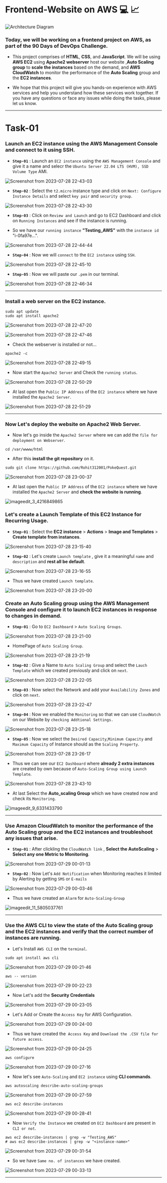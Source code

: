 # Frontend-Website on AWS 💻 📈

![Architecture Diagram](/Frontend%20Deployment%20on%20AWS/Diagram.png)

### Today, we will be working on a frontend project on AWS, as part of the 90 Days of DevOps Challenge.

- This project comprises of **HTML**, **CSS**, and **JavaScript**. We will be using **AWS EC2** using **Apache2 webserver** host our website ,**Auto Scaling group** to **scale the instances** based on the demand, and **AWS CloudWatch** to monitor the performance of the **Auto Scaling** group and the **EC2 instances**.

- We hope that this project will give you hands-on experience with AWS services and help you understand how these services work together. If you have any questions or face any issues while doing the tasks, please let us know.

---

# Task-01

### Launch an EC2 instance using the AWS Management Console and connect to it using SSH.

- **`Step-01`** : Launch an `EC2 instance` using the `AWS Management Console` and give it a name and selecr the `Ubuntu Server 22.04 LTS (HVM), SSD Volume Type` AMI.

![Screenshot from 2023-07-28 22-43-03](https://github.com/Rohit312001/GitDemo/assets/76991475/2efe0487-a5c2-4cd2-b9e4-fc1ea22be7ef)

- **`Step-02`** : Select the `t2.micro` instance type and click on `Next: Configure Instance Details` and select `key pair` and `security group`.

![Screenshot from 2023-07-28 22-43-30](https://github.com/Rohit312001/GitDemo/assets/76991475/0cecce8e-3c71-4754-9a30-68e987fff2c0)

- **`Step-03`** : Click on `Review and Launch` and go to EC2 Dashboard and click on `Running Instances` and see if the instance is running.

- So we have our `running instance` **"Testing_AWS"** with the `instance id` "i-0fa97e...".

![Screenshot from 2023-07-28 22-44-44](https://github.com/Rohit312001/GitDemo/assets/76991475/0a76bb20-1fea-4f68-bac5-c6117920c21e)

- **`Step-04`** : Now we will `connect` to the `EC2 instance` using `SSH`.

![Screenshot from 2023-07-28 22-45-10](https://github.com/Rohit312001/GitDemo/assets/76991475/62031e45-3c43-473c-b900-c269fd3b7cbb)

- **`Step-05`** : Now we will paste our `.pem` in our terminal.

![Screenshot from 2023-07-28 22-46-34](https://github.com/Rohit312001/GitDemo/assets/76991475/42ec01cd-2b96-468a-9ed3-728de0d8808f)

---

### Install a web server on the EC2 instance.

```
sudo apt update
sudo apt install apache2
```

![Screenshot from 2023-07-28 22-47-20](https://github.com/Rohit312001/GitDemo/assets/76991475/60d553fb-5fb8-4bcb-a27f-87c6331d1b15)

![Screenshot from 2023-07-28 22-47-46](https://github.com/Rohit312001/GitDemo/assets/76991475/e3b65949-19f6-4b18-8984-2d7477087456)

- Check the webserver is installed or not...

```
apache2 -c
```

![Screenshot from 2023-07-28 22-49-15](https://github.com/Rohit312001/GitDemo/assets/76991475/f304599a-eafe-42a0-bf07-5735a09b3a4a)

- Now start the `Apache2 Server` and Check the `running status`.

![Screenshot from 2023-07-28 22-50-29](https://github.com/Rohit312001/GitDemo/assets/76991475/625bbe75-6d15-4057-b30d-10601c19dc0a)

- At last open the `Public IP Address` of the `EC2 instance` where we have installed the `Apache2 Server`.

![Screenshot from 2023-07-28 22-51-29](https://github.com/Rohit312001/GitDemo/assets/76991475/543ef901-7002-48cf-a2db-76e3aec01c37)

---

### Now Let's deploy the website on Apache2 Web Server.

- Now let's go inside the `Apache2 Server` where we can add the `file for deployment on Webserver`.

```
cd /var/wwww/html
```

- After this **install the git repository** on it.

```
sudo git clone https://github.com/Rohit312001/PokeQuest.git
```

![Screenshot from 2023-07-28 23-00-37](https://github.com/Rohit312001/GitDemo/assets/76991475/89ab7801-d027-4fb6-88e5-cb74249e2f0b)

- At last open the `Public IP Address` of the `EC2 instance` where we have installed the `Apache2 Server` and **check the website is running**.

![imageedit_3_4216849865](https://github.com/Rohit312001/GitDemo/assets/76991475/b6fb7e1f-d138-4a45-ae57-a53646291b78)

### Let's create a Launch Template of this EC2 Instance for Recurring Usage.

- **`Step-01`** : Select the **EC2 instance** > **Actions** > **Image and Templates** > **Create template from instances**.

![Screenshot from 2023-07-28 23-15-40](https://github.com/Rohit312001/GitDemo/assets/76991475/c0fd4ac3-a9d2-47cd-8182-a8c6a076379a)

- **`Step-02`** : Let's create `Launch template` , give it a meaningful `name` and `description` and **rest all be default**.

![Screenshot from 2023-07-28 23-16-55](https://github.com/Rohit312001/GitDemo/assets/76991475/f3535a8c-92e3-4fe9-a42b-047c57c471b2)

- Thus we have created `Launch template`.

![Screenshot from 2023-07-28 23-20-00](https://github.com/Rohit312001/GitDemo/assets/76991475/a6c924ef-6c1b-4673-99cb-05bbe665dc2c)

### Create an Auto Scaling group using the AWS Management Console and configure it to launch EC2 instances in response to changes in demand.

- **`Step-01`** : Go to `EC2 Dashboard` > `Auto Scaling Groups`.

![Screenshot from 2023-07-28 23-21-00](https://github.com/Rohit312001/GitDemo/assets/76991475/c7061606-14cf-4fa6-8ee8-a7693f10e65c)

- HomePage of `Auto Scaling Group`.

![Screenshot from 2023-07-28 23-21-19](https://github.com/Rohit312001/GitDemo/assets/76991475/f36452e4-6e5c-4e74-87de-7aa616743b90)

- **`Step-02`** : Give a Name to `Auto Scaling Group` and select the `Lauch Template` which we created previously and click on `next`.

![Screenshot from 2023-07-28 23-22-05](https://github.com/Rohit312001/GitDemo/assets/76991475/69ce8d09-f970-4c53-b005-9d7702f8716f)

- **`Step-03`** : Now select the Network and add your `Availability Zones` and click on `next`.

![Screenshot from 2023-07-28 23-22-47](https://github.com/Rohit312001/GitDemo/assets/76991475/be0cfbf4-b0dc-4f7d-a710-f3abf4b80fce)

- **`Step-04`** : Now we enabled the `Monitoring` so that we can use `CloudWatch` on our Website by `checking Addtional Settings.`

![Screenshot from 2023-07-28 23-25-18](https://github.com/Rohit312001/GitDemo/assets/76991475/d4c3f26c-0762-4ea4-acc7-18abfbf18a6f)

- **`Step-05`** : Now we select the `Desired Capacity`,`Minimum Capacity` and `Maximum Capacity` of Instance should as the `Scaling Property`.

![Screenshot from 2023-07-28 23-26-17](https://github.com/Rohit312001/GitDemo/assets/76991475/9160bcd4-3335-4aaa-a929-91e12eb91eda)

- Thus we can see our `EC2 Dashboard` where **already 2 extra instances** are created by own because of `Auto-Scaling Group using Launch Template`.

![Screenshot from 2023-07-28 23-43-10](https://github.com/Rohit312001/GitDemo/assets/76991475/24a8c451-c524-4f04-ba9f-4a04b78dc4d5)

- At last Select the **Auto_scaling Group** which we have created now and check its `Monitoring`.

![imageedit_9_6331433790](https://github.com/Rohit312001/GitDemo/assets/76991475/fa07c4cd-808d-4e46-999f-176d13ed9456)

---

### Use Amazon CloudWatch to monitor the performance of the Auto Scaling group and the EC2 instances and troubleshoot any issues that arise.

- **`Step-01`** : After clickling the `CloudWatch link` , **Select the AutoScaling** > **Select any one Metric to Monitoring**.

![Screenshot from 2023-07-29 00-01-13](https://github.com/Rohit312001/GitDemo/assets/76991475/d6446539-9609-475b-9d4f-0941d94a8db0)

- **`Step-02`** : Now Let's `Add Notification` when Monitoring reaches it limited by Alerting by getting `SMS` or `E-mails`

![Screenshot from 2023-07-29 00-03-46](https://github.com/Rohit312001/GitDemo/assets/76991475/0e28d54e-4105-4921-a058-85102f5a4e8c)

- Thus we have created an `Alarm` for `Auto-Scaling-Group`

![imageedit_11_5805037761](https://github.com/Rohit312001/GitDemo/assets/76991475/1c216381-5b6c-4502-862a-2c241f232af7)

---

### Use the AWS CLI to view the state of the Auto Scaling group and the EC2 instances and verify that the correct number of instances are running.

- Let's Install `AWS CLI` on the `terminal`.

```
sudo apt install aws cli
```

![Screenshot from 2023-07-29 00-21-46](https://github.com/Rohit312001/GitDemo/assets/76991475/6a2168f9-cb99-4158-9e95-19607b98db75)

```
aws -- version
```

![Screenshot from 2023-07-29 00-22-23](https://github.com/Rohit312001/GitDemo/assets/76991475/04e87ef5-87c0-4756-b9d5-e220f37792bf)

- Now Let's add the **Security Credentials**

![Screenshot from 2023-07-29 00-23-05](https://github.com/Rohit312001/GitDemo/assets/76991475/1b79f498-6fda-4c90-a21c-4c14620d535a)

- Let's Add or Create the `Access Key` for AWS Configuration.

![Screenshot from 2023-07-29 00-24-00](https://github.com/Rohit312001/GitDemo/assets/76991475/2880b9ed-c856-4308-a56c-70c5a0b75d7e)

- Thus we have created the` Access Key` and `Download the .CSV file for future access`.

![Screenshot from 2023-07-29 00-24-25](https://github.com/Rohit312001/GitDemo/assets/76991475/369f8583-af3d-4d97-b12b-f5719a06de30)

```
aws configure
```

![Screenshot from 2023-07-29 00-27-16](https://github.com/Rohit312001/GitDemo/assets/76991475/9890e799-aa05-4ba9-85cc-7dad44ea1a7b)

- Now let's see `Auto-Scaling` and `EC2 instance` using **CLI commands**.

```
aws autoscaling describe-auto-scaling-groups
```

![Screenshot from 2023-07-29 00-27-59](https://github.com/Rohit312001/GitDemo/assets/76991475/5e923de6-78a7-46f2-b9f1-d57ae209ef5c)

```
aws ec2 describe-instances
```

![Screenshot from 2023-07-29 00-28-41](https://github.com/Rohit312001/GitDemo/assets/76991475/39a09057-a2d0-4d99-9893-29304adfdad4)

- Now `Verify the Instance` we created on `EC2 Dashboard` are present in `CLI or not`.

```
aws ec2 describe-instances | grep -w "Testing_AWS"
# aws ec2 describe-instances | grep -w "<instance-name>"
```

![Screenshot from 2023-07-29 00-31-54](https://github.com/Rohit312001/GitDemo/assets/76991475/9b6f581e-a742-4c6e-8e5f-53a7c57f9eb6)

- So we have `Same no. of instances` we have created.

![Screenshot from 2023-07-29 00-33-13](https://github.com/Rohit312001/GitDemo/assets/76991475/58c07e57-dda1-4aba-a8c3-83b750484ec9)

---
